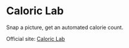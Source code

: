 # Caloric Lab
Snap a picture, get an automated calorie count.

Official site: [Caloric Lab](http://hartator.github.io/caloric-lab "Caloric Lab")
